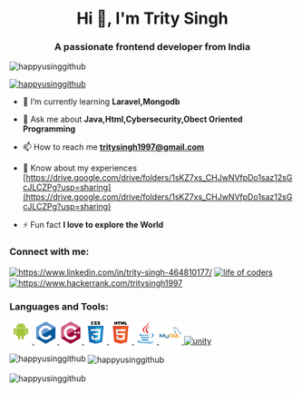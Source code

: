 <h1 align="center">Hi 👋, I'm Trity Singh</h1>
<h3 align="center">A passionate frontend developer from India</h3>

<p align="left"> <img src="https://komarev.com/ghpvc/?username=happyusinggithub&label=Profile%20views&color=0e75b6&style=flat" alt="happyusinggithub" /> </p>

<p align="left"> <a href="https://github.com/ryo-ma/github-profile-trophy"><img src="https://github-profile-trophy.vercel.app/?username=happyusinggithub" alt="happyusinggithub" /></a> </p>

- 🌱 I’m currently learning **Laravel,Mongodb**

- 💬 Ask me about **Java,Html,Cybersecurity,Obect Oriented Programming**

- 📫 How to reach me **tritysingh1997@gmail.com**

- 📄 Know about my experiences [https://drive.google.com/drive/folders/1sKZ7xs_CHJwNVfpDo1saz12sGcJLCZPg?usp=sharing](https://drive.google.com/drive/folders/1sKZ7xs_CHJwNVfpDo1saz12sGcJLCZPg?usp=sharing)

- ⚡ Fun fact **I love to explore the World**

<h3 align="left">Connect with me:</h3>
<p align="left">
<a href="https://linkedin.com/in/https://www.linkedin.com/in/trity-singh-464810177/" target="blank"><img align="center" src="https://raw.githubusercontent.com/rahuldkjain/github-profile-readme-generator/master/src/images/icons/Social/linked-in-alt.svg" alt="https://www.linkedin.com/in/trity-singh-464810177/" height="30" width="40" /></a>
<a href="https://www.youtube.com/c/life of coders" target="blank"><img align="center" src="https://raw.githubusercontent.com/rahuldkjain/github-profile-readme-generator/master/src/images/icons/Social/youtube.svg" alt="life of coders" height="30" width="40" /></a>
<a href="https://www.hackerrank.com/https://www.hackerrank.com/tritysingh1997" target="blank"><img align="center" src="https://raw.githubusercontent.com/rahuldkjain/github-profile-readme-generator/master/src/images/icons/Social/hackerrank.svg" alt="https://www.hackerrank.com/tritysingh1997" height="30" width="40" /></a>
</p>

<h3 align="left">Languages and Tools:</h3>
<p align="left"> <a href="https://developer.android.com" target="_blank" rel="noreferrer"> <img src="https://raw.githubusercontent.com/devicons/devicon/master/icons/android/android-original-wordmark.svg" alt="android" width="40" height="40"/> </a> <a href="https://www.cprogramming.com/" target="_blank" rel="noreferrer"> <img src="https://raw.githubusercontent.com/devicons/devicon/master/icons/c/c-original.svg" alt="c" width="40" height="40"/> </a> <a href="https://www.w3schools.com/cpp/" target="_blank" rel="noreferrer"> <img src="https://raw.githubusercontent.com/devicons/devicon/master/icons/cplusplus/cplusplus-original.svg" alt="cplusplus" width="40" height="40"/> </a> <a href="https://www.w3schools.com/css/" target="_blank" rel="noreferrer"> <img src="https://raw.githubusercontent.com/devicons/devicon/master/icons/css3/css3-original-wordmark.svg" alt="css3" width="40" height="40"/> </a> <a href="https://www.w3.org/html/" target="_blank" rel="noreferrer"> <img src="https://raw.githubusercontent.com/devicons/devicon/master/icons/html5/html5-original-wordmark.svg" alt="html5" width="40" height="40"/> </a> <a href="https://www.java.com" target="_blank" rel="noreferrer"> <img src="https://raw.githubusercontent.com/devicons/devicon/master/icons/java/java-original.svg" alt="java" width="40" height="40"/> </a> <a href="https://www.mysql.com/" target="_blank" rel="noreferrer"> <img src="https://raw.githubusercontent.com/devicons/devicon/master/icons/mysql/mysql-original-wordmark.svg" alt="mysql" width="40" height="40"/> </a> <a href="https://unity.com/" target="_blank" rel="noreferrer"> <img src="https://www.vectorlogo.zone/logos/unity3d/unity3d-icon.svg" alt="unity" width="40" height="40"/> </a> </p>

<p><img align="left" src="https://github-readme-stats.vercel.app/api/top-langs?username=happyusinggithub&show_icons=true&locale=en&layout=compact" alt="happyusinggithub" /></p>

<p>&nbsp;<img align="center" src="https://github-readme-stats.vercel.app/api?username=happyusinggithub&show_icons=true&locale=en" alt="happyusinggithub" /></p>

<p><img align="center" src="https://github-readme-streak-stats.herokuapp.com/?user=happyusinggithub&" alt="happyusinggithub" /></p>
